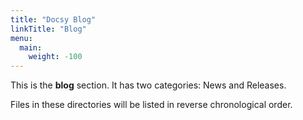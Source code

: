 ```yaml
---
title: "Docsy Blog"
linkTitle: "Blog"
menu:
  main:
    weight: -100
---
```



This is the **blog** section. It has two categories: News and Releases.

Files in these directories will be listed in reverse chronological order.

